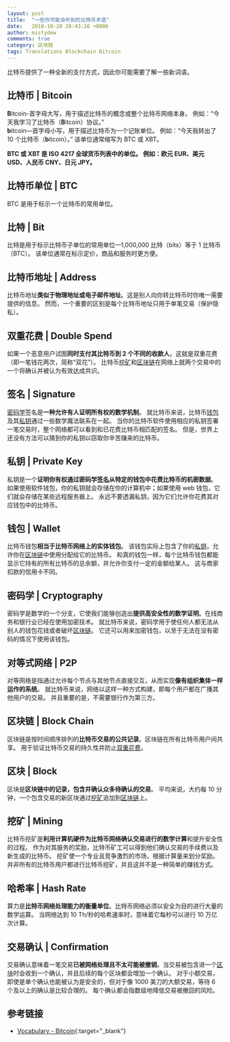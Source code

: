 ```yaml
---
layout: post
title:  "一些你可能会听到的比特币术语"
date:   2018-10-20 20:43:26 +0800
author: mistydew
comments: true
category: 区块链
tags: Translations Blockchain Bitcoin
---
```

比特币提供了一种全新的支付方式，因此你可能需要了解一些新词语。

## 比特币 | Bitcoin

**B**itcoin-首字母大写，用于描述比特币的概念或整个比特币网络本身。
例如：“今天我学习了比特币（**B**itcoin）协议。”<br>
**b**itcoin—首字母小写，用于描述比特币为一个记账单位。
例如：“今天我转出了 10 个比特币（**b**itcoin）。”
该单位通常缩写为 BTC 或 XBT。

**BTC 或 XBT 是 ISO 4217 全球货币列表中的单位。
例如：欧元 EUR、美元 USD、人民币 CNY、日元 JPY。**

## 比特币单位 | BTC

BTC 是用于标示一个比特币的常用单位。

## 比特 | Bit

比特是用于标示比特币子单位的常用单位—1,000,000 比特（bits）等于 1 比特币（BTC）。
该单位通常在标示定价，商品和服务时更方便。

## 比特币地址 | Address

比特币地址**类似于物理地址或电子邮件地址**。这是别人向你转比特币时你唯一需要提供的信息。
然而，一个重要的区别是每个比特币地址只用于单笔交易（保护隐私）。

## 双重花费 | Double Spend

如果一个恶意用户试图**同时支付其比特币到 2 个不同的收款人**，这就是双重花费（即一笔钱花两次，简称“双花”）。
比特币[挖矿](#挖矿--mining)和[区块链](#区块链--block-chain)在网络上就两个交易中的一个将确认并被认为有效达成共识。

## 签名 | Signature

[密码学](#密码学--cryptography)签名是**一种允许有人证明所有权的数学机制**。
就比特币来说，比特币[钱包](#钱包--wallet)及其[私钥](#私钥--private-key)通过一些数学魔法联系在一起。
当你的比特币软件使用相应的私钥签署一笔交易时，整个网络都可以看到和已花费比特币相匹配的签名。
但是，世界上还没有方法可以猜到你的私钥以窃取你辛苦赚来的比特币。

## 私钥 | Private Key

私钥是一个**证明你有权通过密码学[签名](#签名--signature)从特定的钱包中花费比特币的机密数据**。
如果使用软件钱包，你的私钥就会存储在你的计算机中；如果使用 web 钱包，它们就会存储在某些远程服务器上。
永远不要透漏私钥，因为它们允许你花费其对应钱包中的比特币。

## 钱包 | Wallet

比特币钱包**相当于比特币网络上的实体钱包**。
该钱包实际上包含了你的[私钥](#私钥--private-key)，允许你在[区块链](#区块链--block-chain)中使用分配给它的比特币。
和真的钱包一样，每个比特币钱包都能显示它持有的所有比特币的总余额，并允许你支付一定的金额给某人。
这与商家扣款的信用卡不同。

## 密码学 | Cryptography

密码学是数学的一个分支，它使我们能够创造出**提供高安全性的数学证明**。在线商务和银行业已经在使用加密技术。
就比特币来说，密码学用于使任何人都无法从别人的钱包花钱或者破坏[区块链](#区块链--block-chain)。
它还可以用来加密钱包，以至于无法在没有密码的情况下使用该钱包。

## 对等式网络 | P2P

对等网络是指通过允许每个节点与其他节点直接交互，从而实现**像有组织集体一样运作的系统**。
就比特币来说，网络以这样一种方式构建，即每个用户都在广播其他用户的交易。
并且重要的是，不需要银行作为第三方。

## 区块链 | Block Chain

区块链是按时间顺序排列的**比特币交易的公共记录**。区块链在所有比特币用户间共享。
用于验证比特币交易的持久性并防止[双重花费](#双重花费--double-spend)。

## 区块 | Block

区块是**区块链中的记录，包含并确认众多待确认的交易**。
平均来说，大约每 10 分钟，一个包含交易的新区块通过[挖矿](#挖矿--mining)追加到[区块链](#区块链--block-chain)上。

## 挖矿 | Mining

比特币挖矿是**利用计算机硬件为比特币网络确认交易进行的数学计算**和提升安全性的过程。
作为对其服务的奖励，比特币矿工可以得到他们确认交易的手续费以及新生成的比特币。
挖矿使一个专业且竞争激烈的市场，根据计算量来划分奖励。
并非所有的比特币用户都进行比特币挖矿，并且这并不是一种简单的赚钱方式。

## 哈希率 | Hash Rate

算力是**比特币网络处理能力的衡量单位**。比特币网络必须以安全为目的进行大量的数学运算。
当网络达到 10 Th/秒的哈希速率时，意味着它每秒可以进行 10 万亿次计算。

## 交易确认 | Confirmation

交易确认意味着一笔交易**已被网络处理且不太可能被撤销**。当交易被包含进一个[区块](#区块--block)时会收到一个确认，并且后续的每个区块都会增加一个确认。
对于小额交易，即使是单个确认也能被认为是安全的，但对于像 1000 美刀的大额交易，等待 6 个及以上的确认是比较合理的。
每个确认都会指数级地降低交易被撤回的风险。

## 参考链接

* [Vocabulary - Bitcoin](https://bitcoin.org/en/vocabulary){:target="_blank"}
